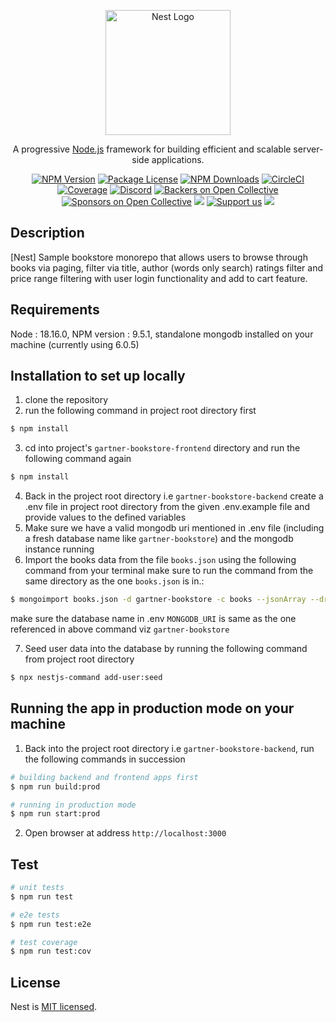 <p align="center">
  <a href="http://nestjs.com/" target="blank"><img src="https://nestjs.com/img/logo-small.svg" width="200" alt="Nest Logo" /></a>
</p>

[circleci-image]: https://img.shields.io/circleci/build/github/nestjs/nest/master?token=abc123def456
[circleci-url]: https://circleci.com/gh/nestjs/nest

  <p align="center">A progressive <a href="http://nodejs.org" target="_blank">Node.js</a> framework for building efficient and scalable server-side applications.</p>
    <p align="center">
<a href="https://www.npmjs.com/~nestjscore" target="_blank"><img src="https://img.shields.io/npm/v/@nestjs/core.svg" alt="NPM Version" /></a>
<a href="https://www.npmjs.com/~nestjscore" target="_blank"><img src="https://img.shields.io/npm/l/@nestjs/core.svg" alt="Package License" /></a>
<a href="https://www.npmjs.com/~nestjscore" target="_blank"><img src="https://img.shields.io/npm/dm/@nestjs/common.svg" alt="NPM Downloads" /></a>
<a href="https://circleci.com/gh/nestjs/nest" target="_blank"><img src="https://img.shields.io/circleci/build/github/nestjs/nest/master" alt="CircleCI" /></a>
<a href="https://coveralls.io/github/nestjs/nest?branch=master" target="_blank"><img src="https://coveralls.io/repos/github/nestjs/nest/badge.svg?branch=master#9" alt="Coverage" /></a>
<a href="https://discord.gg/G7Qnnhy" target="_blank"><img src="https://img.shields.io/badge/discord-online-brightgreen.svg" alt="Discord"/></a>
<a href="https://opencollective.com/nest#backer" target="_blank"><img src="https://opencollective.com/nest/backers/badge.svg" alt="Backers on Open Collective" /></a>
<a href="https://opencollective.com/nest#sponsor" target="_blank"><img src="https://opencollective.com/nest/sponsors/badge.svg" alt="Sponsors on Open Collective" /></a>
  <a href="https://paypal.me/kamilmysliwiec" target="_blank"><img src="https://img.shields.io/badge/Donate-PayPal-ff3f59.svg"/></a>
    <a href="https://opencollective.com/nest#sponsor"  target="_blank"><img src="https://img.shields.io/badge/Support%20us-Open%20Collective-41B883.svg" alt="Support us"></a>
  <a href="https://twitter.com/nestframework" target="_blank"><img src="https://img.shields.io/twitter/follow/nestframework.svg?style=social&label=Follow"></a>
</p>
  <!--[![Backers on Open Collective](https://opencollective.com/nest/backers/badge.svg)](https://opencollective.com/nest#backer)
  [![Sponsors on Open Collective](https://opencollective.com/nest/sponsors/badge.svg)](https://opencollective.com/nest#sponsor)-->

## Description

[Nest] Sample bookstore monorepo that allows users to browse through books via paging, filter via title, author (words only search)
ratings filter and price range filtering with user login functionality and add to cart feature.

## Requirements
Node : 18.16.0, NPM version : 9.5.1, standalone mongodb installed on your machine (currently using 6.0.5)

## Installation to set up locally
1. clone the repository
2. run the following command in project root directory first

```bash
$ npm install
```
3. cd into project's `gartner-bookstore-frontend` directory and run the following command again

```bash
$ npm install
```
4. Back in the project root directory i.e `gartner-bookstore-backend` create a .env file in project root directory from the given .env.example file and provide values to the defined variables
5. Make sure we have a valid mongodb uri mentioned in .env file (including a fresh database name like `gartner-bookstore`) and the mongodb instance running
6. Import the books data from the file `books.json` using the following command from your terminal make sure to run the command from the same directory as the one `books.json` is in.: 

```bash
$ mongoimport books.json -d gartner-bookstore -c books --jsonArray --drop
```
make sure the database name in .env `MONGODB_URI` is same as the one referenced in above command viz `gartner-bookstore`

7. Seed user data into the database by running  the following command from project root directory

```bash
$ npx nestjs-command add-user:seed
```
   

## Running the app in production mode on your machine

1. Back into the project root directory i.e `gartner-bookstore-backend`, run the following commands in succession

```bash
# building backend and frontend apps first
$ npm run build:prod

# running in production mode
$ npm run start:prod
```
2. Open browser at address `http://localhost:3000`

## Test

```bash
# unit tests
$ npm run test

# e2e tests
$ npm run test:e2e

# test coverage
$ npm run test:cov
```

## License

Nest is [MIT licensed](LICENSE).
